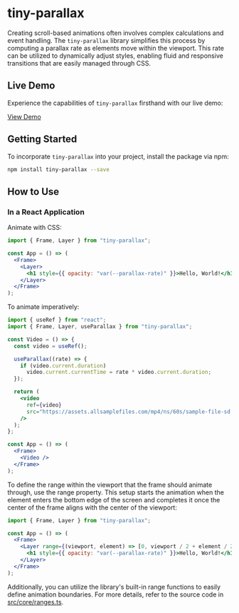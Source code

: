 # tiny-parallax

Creating scroll-based animations often involves complex calculations and event handling. The `tiny-parallax` library simplifies this process by computing a parallax rate as elements move within the viewport. This rate can be utilized to dynamically adjust styles, enabling fluid and responsive transitions that are easily managed through CSS.

## Live Demo

Experience the capabilities of `tiny-parallax` firsthand with our live demo:

[View Demo](https://brunobispo.github.io/tiny-parallax)

## Getting Started

To incorporate `tiny-parallax` into your project, install the package via npm:

```bash
npm install tiny-parallax --save
```

## How to Use

### In a React Application

Animate with CSS:

```jsx
import { Frame, Layer } from "tiny-parallax";

const App = () => (
  <Frame>
    <Layer>
      <h1 style={{ opacity: "var(--parallax-rate)" }}>Hello, World!</h1>
    </Layer>
  </Frame>
);
```

To animate imperatively:

```jsx
import { useRef } from "react";
import { Frame, Layer, useParallax } from "tiny-parallax";

const Video = () => {
  const video = useRef();

  useParallax((rate) => {
    if (video.current.duration)
      video.current.currentTime = rate * video.current.duration;
  });

  return (
    <video
      ref={video}
      src="https://assets.allsamplefiles.com/mp4/ns/60s/sample-file-sd.mp4"
    />
  );
};

const App = () => (
  <Frame>
    <Video />
  </Frame>
);
```

To define the range within the viewport that the frame should animate through, use the range property. This setup starts the animation when the element enters the bottom edge of the screen and completes it once the center of the frame aligns with the center of the viewport:

```jsx
import { Frame, Layer } from "tiny-parallax";

const App = () => (
  <Frame>
    <Layer range={(viewport, element) => [0, viewport / 2 + element / 2]}>
      <h1 style={{ opacity: "var(--parallax-rate)" }}>Hello, World!</h1>
    </Layer>
  </Frame>
);
```

Additionally, you can utilize the library's built-in range functions to easily define animation boundaries. For more details, refer to the source code in [src/core/ranges.ts](src/core/ranges.ts).
